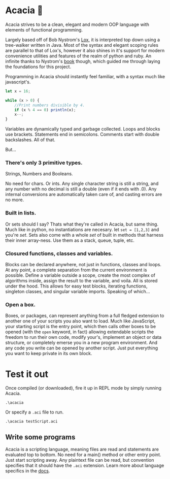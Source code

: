 # Acacia 🌱
Acacia strives to be a clean, elegant and modern OOP language with elements of functional programming.

Largely based off of Bob Nystrom's [Lox](https://github.com/munificent/craftinginterpreters), it is interpreted top down using a tree-walker written in Java. Most of the syntax and elegant scoping rules are parallel to that of Lox's, however it also shines in it's support for modern convenience utilities and features of the realm of python and ruby. An infinite thanks to Nystrom's [book](http://craftinginterpreters.com/) though, which guided me through laying the foundations for this project.

Programming in Acacia should instantly feel familiar, with a syntax much like javascript's.
```javascript
let x = 16;

while (x > 0) {
    //Print numbers divisible by 4.
    if (x % 4 == 0) println(x);
    x--;
}
```

Variables are dynamically typed and garbage collected. Loops and blocks use brackets. Statements end in semicolons. Comments start with double backslashes. All of that.

But...
### There's only 3 primitive types.
Strings, Numbers and Booleans. 

No need for chars. Or ints. Any single character string is still a string, and any number with no decimal is still a double (even if it ends with .0). Any internal conversions are automatically taken care of, and casting errors are no more.

### Built in lists.
Or sets should I say? Thats what they're called in Acacia, but same thing. Much like in python, no instantiations are necesary. let `set = [1,2,3]` and you're *set*. Sets also come with a whole *set* of built in methods that harness their inner array-ness. Use them as a stack, queue, tuple, etc.

### Closured functions, classes and variables.
Blocks can be declared anywhere, not just in functions, classes and loops. At any point, a complete separation from the current environment is possible. Define a variable outside a scope, create the most complex of algorithms inside, assign the result to the variable, and voila. All is stored under the hood. This allows for easy test blocks, iterating functions, singleton classes, and singular variable imports. Speaking of which...

### Open a box.
Boxes, or packages, can represent anything from a full fledged extension to another one of your scripts you also want to load. Much like JavaScript, your starting script is the entry point, which then calls other boxes to be opened (with the `open` keyword, in fact) allowing extendable scripts the freedom to run their own code, modify your's, implement an object or data structure, or completely emerse you in a new program environment. And any code you write can be opened by another script. Just put everything you want to keep private in its own block.

# Test it out
Once compiled (or downloaded), fire it up in REPL mode by simply running Acacia.
```
.\acacia
```

Or specify a `.aci` file to run.
```
.\acacia testScript.aci
```

## Write some programs
Acacia is a scripting language, meaning files are read and statements are evaluated top to bottom. No need for a main() method or other entry point. Just start scripting away. Any plaintext file can be read, but convention specifies that it should have the `.aci` extension.
Learn more about language specifics in the [docs](DOCS.md).
